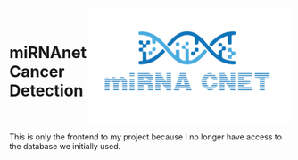 <div style="display:flex; flex-direction:row; align-items:center; justify-content:center;">

<div >

# miRNAnet Cancer Detection
</div>

<div><img src="./static/assets/miRNACNet.png" max-width="100%" ></div>

</div>
<div>

This is only the frontend to my project because I no longer have access to the database we initially used.

</div>

